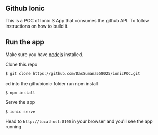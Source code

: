 ## Github Ionic
This is a POC of  Ionic 3 App that consumes the github API. To follow instructions on how to build it.

## Run the app
Make sure you have [nodejs](https://nodejs.org/en/) installed.

Clone this repo
```bash
$ git clone https://github.com/DasSumana558025/ionicPOC.git
```

cd into the githubionic folder run npm install
```bash
$ npm install
```



Serve the app
```bash
$ ionic serve
```

Head to `http://localhost:8100` in your browser and you'll see the app running


